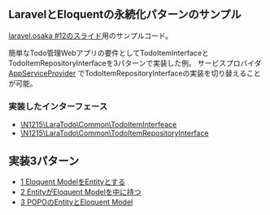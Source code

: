 ## LaravelとEloquentの永続化パターンのサンプル

[laravel.osaka #12のスライド](https://speakerdeck.com/n1215/laraveltodomeinmoderutoyong-sok-hua-moderu-at-laravel-dot-osaka-number-12)用のサンプルコード。

簡単なTodo管理Webアプリの要件としてTodoItemInterfaceとTodoItemRepositoryInterfaceを3パターンで実装した例。
サービスプロバイダ [AppServiceProvider](app/Providers/AppServiceProvider.php) でTodoItemRepositoryInterfaceの実装を切り替えることが可能。

### 実装したインターフェース
- [\N1215\LaraTodo\Common\TodoItemInterfeace](app/Common/TodoItemInterface.php)
- [\N1215\LaraTodo\Common\TodoItemRepositoryInterface](app/Common/TodoItemRepositoryInterface.php)

## 実装3パターン
- [1 Eloquent ModelをEntityとする](app/Impls/EloquentAsEntity)
- [2 EntityがEloquent Modelを中に持つ](app/Impls/EntityContainsEloquent)
- [3 POPOのEntityとEloquent Model](app/Impls/POPOAndEloquent)

